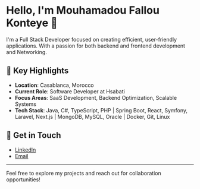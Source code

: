 # Hello, I'm Mouhamadou Fallou Konteye 👋

I'm a Full Stack Developer focused on creating efficient, user-friendly applications. With a passion for both backend and frontend development and Networking.

## 🌟 Key Highlights

- **Location**: Casablanca, Morocco  
- **Current Role**: Software Developer at Hsabati  
- **Focus Areas**: SaaS Development, Backend Optimization, Scalable Systems  
- **Tech Stack**: Java, C#, TypeScript, PHP | Spring Boot, React, Symfony, Laravel, Next.js | MongoDB, MySQL, Oracle | Docker, Git, Linux

## 🔗 Get in Touch

- [LinkedIn](https://linkedin.com/in/konteye)  
- [Email](mailto:konteyemouhamadou@gmail.com)

---

Feel free to explore my projects and reach out for collaboration opportunities!
